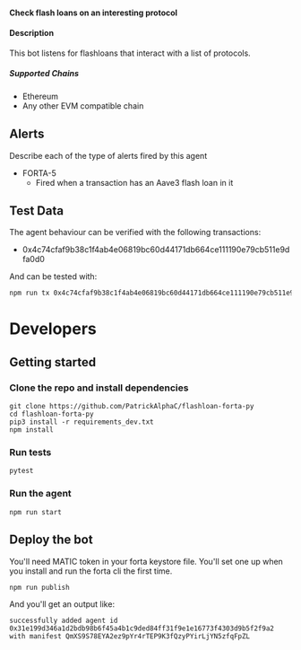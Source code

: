 #### Check flash loans on an interesting protocol

#### Description
This bot listens for flashloans that interact with a list of protocols. 

##### Supported Chains

- Ethereum
- Any other EVM compatible chain

## Alerts

Describe each of the type of alerts fired by this agent

- FORTA-5
  - Fired when a transaction has an Aave3 flash loan in it

## Test Data

The agent behaviour can be verified with the following transactions:

- 0x4c74cfaf9b38c1f4ab4e06819bc60d44171db664ce111190e79cb511e9dfa0d0

And can be tested with: 

```bash
npm run tx 0x4c74cfaf9b38c1f4ab4e06819bc60d44171db664ce111190e79cb511e9dfa0d0
```

# Developers

## Getting started

### Clone the repo and install dependencies

```
git clone https://github.com/PatrickAlphaC/flashloan-forta-py
cd flashloan-forta-py
pip3 install -r requirements_dev.txt
npm install
```

### Run tests

```
pytest
```

### Run the agent

```
npm run start
```

## Deploy the bot

You'll need MATIC token in your forta keystore file. You'll set one up when you install and run the forta cli the first time. 

```
npm run publish
```

And you'll get an output like: 
```
successfully added agent id 0x31e199d346a1d2bdb98b6f45a4b1c9ded84ff31f9e1e16773f4303d9b5f2f9a2 with manifest QmXS9S78EYA2ez9pYr4rTEP9K3fQzyPYirLjYN5zfqFpZL
```